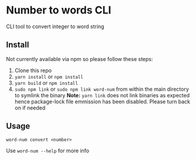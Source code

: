 # Number to words CLI
CLI tool to convert integer to word string

## Install
Not currently available via npm so please follow these steps:

1. Clone this repo
2. `yarn install` or `npm install` 
3. `yarn build` or `npm install`
4. `sudo npm link` or `sudo npm link word-num` from within the main directory to symlink the binary **Note:** `yarn link` does not link binaries as expected hence package-lock file emmission has been disabled. Please turn back on if needed 

## Usage

```shell
word-num convert <number>
```
Use `word-num --help` for more info 
